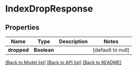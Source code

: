 # IndexDropResponse
## Properties

| Name | Type | Description | Notes |
|------------ | ------------- | ------------- | -------------|
| **dropped** | **Boolean** |  | [default to null] |

[[Back to Model list]](../README.md#documentation-for-models) [[Back to API list]](../README.md#documentation-for-api-endpoints) [[Back to README]](../README.md)

